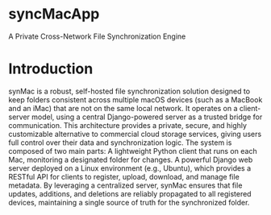 # syncMacApp
A Private Cross-Network File Synchronization Engine

# Introduction
synMac is a robust, self-hosted file synchronization solution designed to keep folders consistent across multiple macOS devices (such as a MacBook and an iMac) that are not on the same local network. It operates on a client-server model, using a central Django-powered server as a trusted bridge for communication. This architecture provides a private, secure, and highly customizable alternative to commercial cloud storage services, giving users full control over their data and synchronization logic.
The system is composed of two main parts:
A lightweight Python client that runs on each Mac, monitoring a designated folder for changes.
A powerful Django web server deployed on a Linux environment (e.g., Ubuntu), which provides a RESTful API for clients to register, upload, download, and manage file metadata.
By leveraging a centralized server, synMac ensures that file updates, additions, and deletions are reliably propagated to all registered devices, maintaining a single source of truth for the synchronized folder.
